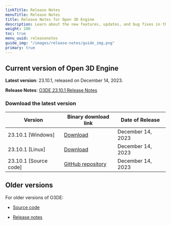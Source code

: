 ```yaml
---
linkTitle: Release Notes
menuTitle: Release Notes
title: Release Notes for Open 3D Engine
description: Learn about the new features, updates, and bug fixes in the current release of Open 3D Engine.
weight: 100
toc: true
menu_uuid: releasenotes
guide_img: "/images/release-notes/guide_img.png"
primary: true
---
```


## Current version of Open 3D Engine

**Latest version**: 23.10.1, released on December 14, 2023.

**Release Notes**: [O3DE 23.10.1 Release Notes](./2310-1-release-notes)


### Download the latest version

| Version                            | Binary download link                             |  Date of Release   |
|------------------------------------|--------------------------------------------------|--------------------|
| 23.10.1 \[Windows\] | [Download](https://o3debinaries.org/download/windows.html) | December 14, 2023 |
| 23.10.1 \[Linux\] | [Download](https://o3debinaries.org/download/linux.html) | December 14, 2023 |
| 23.10.1 \[Source code\] | [GitHub repository](https://github.com/o3de/o3de/tree/main) |  December 14, 2023 |


## Older versions

For older versions of O3DE:

- [Source code](https://github.com/o3de/o3de/releases)

- [Release notes](./archive/)
